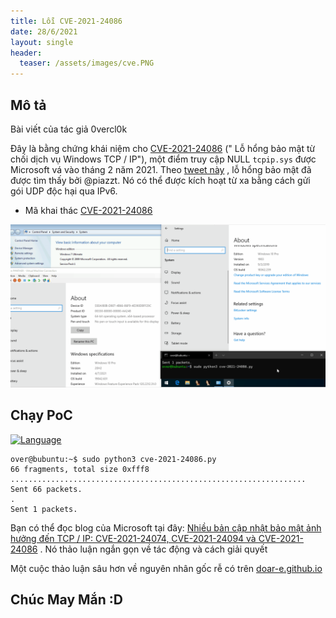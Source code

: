 ```yaml
---
title: Lỗi CVE-2021-24086
date: 28/6/2021
layout: single
header:
  teaser: /assets/images/cve.PNG
--- 
```



## Mô tả
Bài viết của tác giả 0vercl0k

Đây là bằng chứng khái niệm cho [CVE-2021-24086](https://msrc.microsoft.com/update-guide/vulnerability/CVE-2021-24086) (" Lỗ hổng bảo mật từ chối dịch vụ Windows TCP / IP"), một điểm truy cập NULL `tcpip.sys` được Microsoft vá vào tháng 2 năm 2021. Theo [tweet này](https://twitter.com/metr0/status/1359214923541192704) , lỗ hổng bảo mật đã được tìm thấy bởi @piazzt. Nó có thể được kích hoạt từ xa bằng cách gửi gói UDP độc hại qua IPv6.

+ Mã khai thác [CVE-2021-24086](https://github.com/0vercl0k/CVE-2021-24086/blob/main/cve-2021-24086.py)

![](https://github.com/0vercl0k/CVE-2021-24086/raw/main/pics/trigger.gif)

## Chạy PoC
[![Language](https://img.shields.io/badge/Lang-python-blue.svg)](https://www.python.org/)

```shell 
over@bubuntu:~$ sudo python3 cve-2021-24086.py
66 fragments, total size 0xfff8
..................................................................
Sent 66 packets.
.
Sent 1 packets.
```
Bạn có thể đọc blog của Microsoft tại đây: [Nhiều bản cập nhật bảo mật ảnh hưởng đến TCP / IP: CVE-2021-24074, CVE-2021-24094 và CVE-2021-24086](https://msrc-blog.microsoft.com/2021/02/09/multiple-security-updates-affecting-tcp-ip/) . Nó thảo luận ngắn gọn về tác động và cách giải quyết

Một cuộc thảo luận sâu hơn về nguyên nhân gốc rễ có trên [doar-e.github.io](https://doar-e.github.io/blog/2021/04/15/reverse-engineering-tcpipsys-mechanics-of-a-packet-of-the-death-cve-2021-24086/) 




## Chúc May Mắn :D

